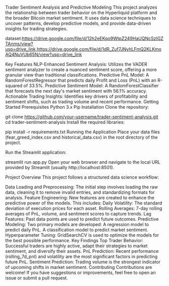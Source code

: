 Trader Sentiment Analysis and Predictive Modeling
This project analyzes the relationship between trader behavior on the Hyperliquid platform and the broader Bitcoin market sentiment. It uses data science techniques to uncover patterns, develop predictive models, and provide data-driven insights for trading strategies.

dataset:https://drive.google.com/file/d/12h2eEKqo9WtpZ249HaUQNcSzIGZTAnms/view?usp=drive_link,https://drive.google.com/file/d/1dR_Zuf7JNyhLFmQ2KLKmoAQ4NuVUb65N/view?usp=drive_link

Key Features
NLP-Enhanced Sentiment Analysis: Utilizes the VADER sentiment analyzer to create a nuanced sentiment score, offering a more granular view than traditional classifications.
Predictive PnL Model: A RandomForestRegressor that predicts daily Profit and Loss (PnL) with an R-squared of 33.5%.
Predictive Sentiment Model: A RandomForestClassifier that forecasts the next day's market sentiment with 56.1% accuracy.
Actionable Trading Insights: Identifies key drivers of profitability and sentiment shifts, such as trading volume and recent performance.
Getting Started
Prerequisites
Python 3.x
Pip
Installation
Clone the repository:

git clone https://github.com/your-username/trader-sentiment-analysis.git
cd trader-sentiment-analysis
Install the required libraries:

pip install -r requirements.txt
Running the Application
Place your data files (fear_greed_index.csv and historical_data.csv) in the root directory of the project.

Run the Streamlit application:

streamlit run app.py
Open your web browser and navigate to the local URL provided by Streamlit (usually http://localhost:8501).

Project Overview
This project follows a structured data science workflow:

Data Loading and Preprocessing: The initial step involves loading the raw data, cleaning it to remove invalid entries, and standardizing formats for analysis.
Feature Engineering: New features are created to enhance the predictive power of the models. This includes:
Daily Volatility: The standard deviation of execution prices for each asset.
Rolling Averages: 7-day rolling averages of PnL, volume, and sentiment scores to capture trends.
Lag Features: Past data points are used to predict future outcomes.
Predictive Modeling: Two primary models are developed:
A regression model to predict daily PnL.
A classification model to predict market sentiment.
Hyperparameter Tuning: GridSearchCV is used to optimize the models for the best possible performance.
Key Findings
Top Trader Behavior: Successful traders are highly active, adapt their strategies to market sentiment, and diversify their assets.
PnL Prediction: Recent performance (rolling_7d_pnl) and volatility are the most significant factors in predicting future PnL.
Sentiment Prediction: Trading volume is the strongest indicator of upcoming shifts in market sentiment.
Contributing
Contributions are welcome! If you have suggestions or improvements, feel free to open an issue or submit a pull request.
